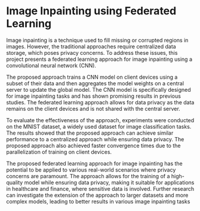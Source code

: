 # Image Inpainting using Federated Learning

Image inpainting is a technique used to fill missing or corrupted regions in images. However, the traditional approaches require centralized data storage, which poses privacy concerns. To address these issues, this project presents a federated learning approach for image inpainting using a convolutional neural network (CNN).

The proposed approach trains a CNN model on client devices using a subset of their data and then aggregates the model weights on a central server to update the global model. The CNN model is specifically designed for image inpainting tasks and has shown promising results in previous studies. The federated learning approach allows for data privacy as the data remains on the client devices and is not shared with the central server.

To evaluate the effectiveness of the approach, experiments were conducted on the MNIST dataset, a widely used dataset for image classification tasks. The results showed that the proposed approach can achieve similar performance to a centralized approach while ensuring data privacy. The proposed approach also achieved faster convergence times due to the parallelization of training on client devices.

The proposed federated learning approach for image inpainting has the potential to be applied to various real-world scenarios where privacy concerns are paramount. The approach allows for the training of a high-quality model while ensuring data privacy, making it suitable for applications in healthcare and finance, where sensitive data is involved. Further research can investigate the extension of the approach to larger datasets and more complex models, leading to better results 
in various image inpainting tasks
